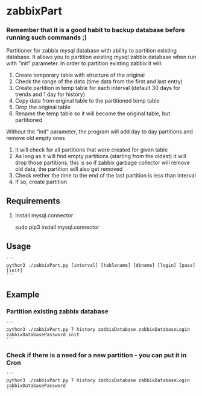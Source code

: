 # zabbixPart
### Remember that it is a good habit to backup database before running such commands ;)
Partitioner for zabbix mysql database with ability to partition existing database.
It allows you to partition existing mysql zabbix database when run with "init" parameter.
In order to partition existing zabbix it will:
1. Create temporary table with structure of the original
2. Check the range of the data (time data from the first and last entry)
3. Create partition in temp table for each interval (default 30 days for trends and 1 day for history)
4. Copy data from original table to the partitioned temp table
5. Drop the original table
6. Rename the temp table so it will become the original table, but partitioned

Without the "init" parameter, the program will add day to day partitions and remove old empty ones
1. It will check for all partitions that were created for given table
2. As long as it will find empty partitions (starting from the oldest) it will drop those partitions, this is so if zabbix garbage collector will remove old data, the partition will also get removed
3. Check wether the time to the end of the last partition is less than interval
4. If so, create partition

## Requirements
1. Install mysql.connector

    sudo pip3 install mysql.connector

## Usage
    ```
    python3 ./zabbixPart.py [interval] [tablename] [dbname] [login] [pass] [init]
    ```
## Example
### Partition existing zabbix database
    ```
    python3 ./zabbixPart.py 7 history zabbixDatabase zabbixDatabaseLogin zabbixDatabasePassword init
    ```
### Check if there is a need for a new partition - you can put it in Cron
    ```
    python3 ./zabbixPart.py 7 history zabbixDatabase zabbixDatabaseLogin zabbixDatabasePassword
    ```
